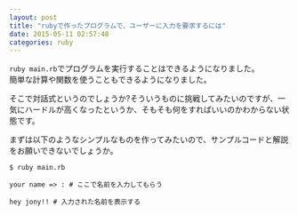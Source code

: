 ```yaml
---
layout: post
title: "rubyで作ったプログラムで、ユーザーに入力を要求するには"
date: 2015-05-11 02:57:48
categories: ruby
---
```

<p><code>ruby main.rb</code>でプログラムを実行することはできるようになりました。<br>
簡単な計算や関数を使うこともできるようになりました。</p>

<p>そこで対話式というのでしょうか?そういうものに挑戦してみたいのですが、一気にハードルが高くなったというか、そもそも何をすればいいのかわからない状態です。</p>

<p>まずは以下のようなシンプルなものを作ってみたいので、サンプルコードと解説をお願いできないでしょうか。</p>

<pre><code>$ ruby main.rb

your name =&gt; : # ここで名前を入力してもらう

hey jony!! # 入力された名前を表示する
</code></pre>
